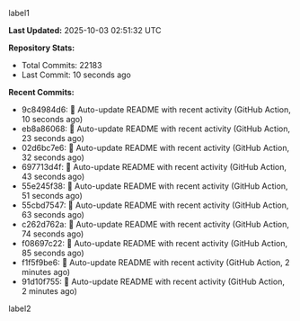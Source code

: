 
label1 
<!-- ACTIVITY_START -->
**Last Updated:** 2025-10-03 02:51:32 UTC

**Repository Stats:**
- Total Commits: 22183
- Last Commit: 10 seconds ago

**Recent Commits:**
- 9c84984d6: 🤖 Auto-update README with recent activity (GitHub Action, 10 seconds ago)
- eb8a86068: 🤖 Auto-update README with recent activity (GitHub Action, 23 seconds ago)
- 02d6bc7e6: 🤖 Auto-update README with recent activity (GitHub Action, 32 seconds ago)
- 697713d4f: 🤖 Auto-update README with recent activity (GitHub Action, 43 seconds ago)
- 55e245f38: 🤖 Auto-update README with recent activity (GitHub Action, 51 seconds ago)
- 55cbd7547: 🤖 Auto-update README with recent activity (GitHub Action, 63 seconds ago)
- c262d762a: 🤖 Auto-update README with recent activity (GitHub Action, 74 seconds ago)
- f08697c22: 🤖 Auto-update README with recent activity (GitHub Action, 85 seconds ago)
- f1f5f9be6: 🤖 Auto-update README with recent activity (GitHub Action, 2 minutes ago)
- 91d10f755: 🤖 Auto-update README with recent activity (GitHub Action, 2 minutes ago)
<!-- ACTIVITY_END -->

label2
